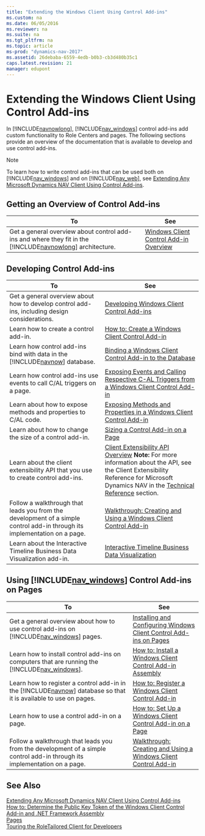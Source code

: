 ```yaml
---
title: "Extending the Windows Client Using Control Add-ins"
ms.custom: na
ms.date: 06/05/2016
ms.reviewer: na
ms.suite: na
ms.tgt_pltfrm: na
ms.topic: article
ms-prod: "dynamics-nav-2017"
ms.assetid: 26debaba-6559-4edb-b0b3-cb3d480b35c1
caps.latest.revision: 21
manager: edupont
---
```

# Extending the Windows Client Using Control Add-ins
In [!INCLUDE[navnowlong](includes/navnowlong_md.md)], [!INCLUDE[nav_windows](includes/nav_windows_md.md)] control add\-ins add custom functionality to Role Centers and pages. The following sections provide an overview of the documentation that is available to develop and use control add\-ins.  
  
> [!NOTE]  
>  To learn how to write control add\-ins that can be used both on [!INCLUDE[nav_windows](includes/nav_windows_md.md)] and on [!INCLUDE[nav_web](includes/nav_web_md.md)], see [Extending Any Microsoft Dynamics NAV Client Using Control Add\-ins](Extending-Any-Microsoft-Dynamics-NAV-Client-Using-Control-Add-ins.md).  
  
## Getting an Overview of Control Add\-ins  
  
|To|See|  
|--------|---------|  
|Get a general overview about control add\-ins and where they fit in the [!INCLUDE[navnowlong](includes/navnowlong_md.md)] architecture.|[Windows Client Control Add\-in Overview](Windows-Client-Control-Add-in-Overview.md)|  
  
## Developing Control Add\-ins  
  
|To|See|  
|--------|---------|  
|Get a general overview about how to develop control add\-ins, including design considerations.|[Developing Windows Client Control Add\-ins](Developing-Windows-Client-Control-Add-ins.md)|  
|Learn how to create a control add\-in.|[How to: Create a Windows Client Control Add\-in](How%20to:%20Create%20a%20Windows%20Client%20Control%20Add-in.md)|  
|Learn how control add\-ins bind with data in the [!INCLUDE[navnow](includes/navnow_md.md)] database.|[Binding a Windows Client Control Add\-in to the Database](Binding-a-Windows-Client-Control-Add-in-to-the-Database.md)|  
|Learn how control add\-ins use events to call C/AL triggers on a page.|[Exposing Events and Calling Respective C\-AL Triggers from a Windows Client Control Add\-in](Exposing-Events-and-Calling-Respective-C-AL-Triggers-from-a-Windows-Client-Control-Add-in.md)|  
|Learn about how to expose methods and properties to C/AL code.|[Exposing Methods and Properties in a Windows Client Control Add\-in](Exposing-Methods-and-Properties-in-a-Windows-Client-Control-Add-in.md)|  
|Learn about how to change the size of a control add\-in.|[Sizing a Control Add\-in on a Page](Sizing-a-Control-Add-in-on-a-Page.md)|  
|Learn about the client extensibility API that you use to create control add\-ins.|[Client Extensibility API Overview](Client-Extensibility-API-Overview.md) **Note:**  For more information about the API, see the Client Extensibility Reference for Microsoft Dynamics NAV in the [Technical Reference](Technical-Reference.md) section.|  
|Follow a walkthrough that leads you from the development of a simple control add\-in through its implementation on a page.|[Walkthrough: Creating and Using a Windows Client Control Add\-in](Walkthrough:%20Creating%20and%20Using%20a%20Windows%20Client%20Control%20Add-in.md)|  
|Learn about the Interactive Timeline Business Data Visualization add\-in.|[Interactive Timeline Business Data Visualization](Interactive-Timeline-Business-Data-Visualization.md)|  
  
## Using [!INCLUDE[nav_windows](includes/nav_windows_md.md)] Control Add\-ins on Pages  
  
|To|See|  
|--------|---------|  
|Get a general overview about how to use control add\-ins on [!INCLUDE[nav_windows](includes/nav_windows_md.md)] pages.|[Installing and Configuring Windows Client Control Add\-ins on Pages](Installing-and-Configuring-Windows-Client-Control-Add-ins-on-Pages.md)|  
|Learn how to install control add\-ins on computers that are running the [!INCLUDE[nav_windows](includes/nav_windows_md.md)].|[How to: Install a Windows Client Control Add\-in Assembly](How%20to:%20Install%20a%20Windows%20Client%20Control%20Add-in%20Assembly.md)|  
|Learn how to register a control add\-in in the [!INCLUDE[navnow](includes/navnow_md.md)] database so that it is available to use on pages.|[How to: Register a Windows Client Control Add\-in](How%20to:%20Register%20a%20Windows%20Client%20Control%20Add-in.md)|  
|Learn how to use a control add\-in on a page.|[How to: Set Up a Windows Client Control Add\-in on a Page](How%20to:%20Set%20Up%20a%20Windows%20Client%20Control%20Add-in%20on%20a%20Page.md)|  
|Follow a walkthrough that leads you from the development of a simple control add\-in through its implementation on a page.|[Walkthrough: Creating and Using a Windows Client Control Add\-in](Walkthrough:%20Creating%20and%20Using%20a%20Windows%20Client%20Control%20Add-in.md)|  
  
## See Also  
 [Extending Any Microsoft Dynamics NAV Client Using Control Add\-ins](Extending-Any-Microsoft-Dynamics-NAV-Client-Using-Control-Add-ins.md)   
 [How to: Determine the Public Key Token of the Windows Client Control Add\-in and .NET Framework Assembly](How%20to:%20Determine%20the%20Public%20Key%20Token%20of%20the%20Windows%20Client%20Control%20Add-in%20and%20.NET%20Framework%20Assembly.md)   
 [Pages](Pages.md)   
 [Touring the RoleTailored Client for Developers](Touring-the-RoleTailored-Client-for-Developers.md)